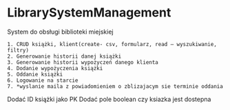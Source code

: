 # LibrarySystemManagement
System do obsługi biblioteki miejskiej

       
    1. CRUD książki, klient(create- csv, formularz, read – wyszukiwanie, filtry)
    2. Generowanie historii danej książki
    3. Generowanie historii wypożyczeń danego klienta
    4. Dodanie wypożyczenia książki
    5. Oddanie książki
    6. Logowanie na starcie
    7. *wyslanie maila z powiadomieniem o zblizajacym sie terminie oddania
       

Dodać ID książki jako PK
Dodać pole boolean czy ksiazka jest dostepna
